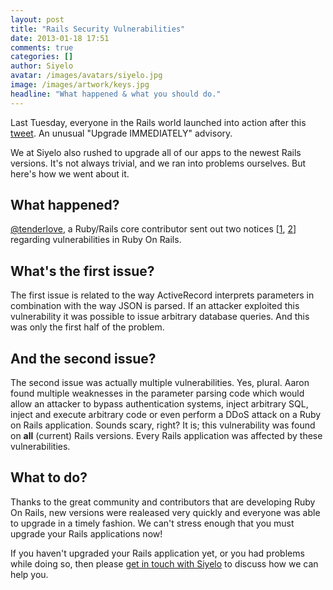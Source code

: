 ```yaml
---
layout: post
title: "Rails Security Vulnerabilities"
date: 2013-01-18 17:51
comments: true
categories: []
author: Siyelo
avatar: /images/avatars/siyelo.jpg
image: /images/artwork/keys.jpg
headline: "What happened & what you should do."
---
```


Last Tuesday, everyone in the Rails world launched into action after this [tweet](https://twitter.com/rails/status/288743490744094720). An unusual "Upgrade IMMEDIATELY" advisory.

We at Siyelo also rushed to upgrade all of our apps to the newest Rails versions. It's not always trivial, and we ran into problems ourselves. But here's how we went about it.

## What happened?

[@tenderlove](https://twitter.com/tenderlove), a Ruby/Rails core contributor sent out two notices [[1](https://groups.google.com/d/topic/rubyonrails-security/t1WFuuQyavI/discussion), [2](https://groups.google.com/d/topic/rubyonrails-security/61bkgvnSGTQ/discussion)] regarding vulnerabilities in Ruby On Rails.

## What's the first issue?

The first issue is related to the way ActiveRecord interprets parameters in combination with the way JSON is parsed. If an attacker exploited this vulnerability it was possible to issue arbitrary database queries. And this was only the first half of the problem.

## And the second issue?

The second issue was actually multiple vulnerabilities. Yes, plural. Aaron found multiple weaknesses in the parameter parsing code which would allow an attacker to bypass authentication systems, inject arbitrary SQL, inject and execute arbitrary code or even perform a DDoS attack on a Ruby on Rails application. Sounds scary, right? It is; this vulnerability was found on **all** (current) Rails versions. Every Rails application was affected by these vulnerabilities.

## What to do?

Thanks to the great community and contributors that are developing Ruby On Rails, new versions were realeased very quickly and everyone was able to upgrade in a timely fashion. We can't stress enough that you must upgrade your Rails applications now!

If you haven't upgraded your Rails application yet, or you had problems while doing so, then please [get in touch with Siyelo](mailto:info@siyelo.com) to discuss how we can help you.
